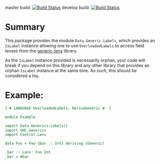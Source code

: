 master build: [![Build Status](https://travis-ci.org/duog/generic-lens-labels.svg?branch=master)](https://travis-ci.org/duog/generic-lens-labels)
develop build: [![Build Status](https://travis-ci.org/duog/generic-lens-labels.svg?branch=develop)](https://travis-ci.org/duog/generic-lens-labels)

Summary
=======

This package provides the module `Data.Generic.Labels`, which provides an `IsLabel` instance
allowing one to use `OverloadedLabels` to access field lenses from the [generic-lens](https://github.com/kcsongor/generic-lens) library.

As the `IsLabel` instance provided is necessarily orphan, your code will break if you depend on
this library and any other library that provides an orphan `IsLabel` instance at the same
time. As such, this should be considered a toy.

Example:
========

```haskell
{-# LANGUAGE OverloadedLabels, DeriveGeneric #- }

module Example

import Data.Generics.Labels()
import GHC.Generics
import Control.Lens

data Foo = Foo {bar :: Int} deriving (Generic)

_bar :: Lens' Foo Int
_bar = #bar
```
